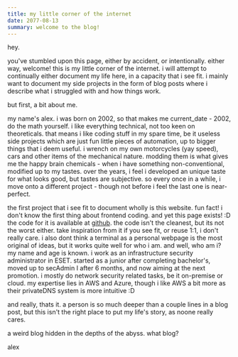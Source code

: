 ```yaml
---
title: my little corner of the internet
date: 2077-08-13
summary: welcome to the blog!
---
```


hey.

you've stumbled upon this page, either by accident, or intentionally. either way, welcome! this is my little corner of the internet. i will attempt to continually either document my life here, in a capacity that i see fit. i mainly want to document my side projects in the form of blog posts where i describe what i struggled with and how things work. 

but first, a bit about me. 

my name's alex. i was born on 2002, so that makes me current_date - 2002, do the math yourself. i like everything technical, not too keen on theoreticals. that means i like coding stuff in my spare time, be it useless side projects which are just fun little pieces of automation, up to bigger things that i deem useful. i wrench on my own motorcycles (yay speed), cars and other items of the mechanical nature. modding them is what gives me the happy brain chemicals - when i have something non-conventional, modified up to my tastes. over the years, i feel i developed an unique taste for what looks good, but tastes are subjective. so every once in a while, i move onto a different project - though not before i feel the last one is near-perfect.

the first project that i see fit to document wholly is this website. fun fact! i don't know the first thing about frontend coding. and yet this page exists! :D the code for it is available at [github](https://github.com/xdsai/persephone). the code isn't the cleanest, but its not the worst either. take inspiration from it if you see fit, or reuse 1:1, i don't really care. i also dont think a terminal as a personal webpage is the most original of ideas, but it works quite well for who i am. and well, who am i? my name and age is known. i work as an infrastructure security administrator in ESET. started as a junior after completing bachelor's, moved up to secAdmin I after 6 months, and now aiming at the next promotion. i mostly do network security related tasks, be it on-premise or cloud. my expertise lies in AWS and Azure, though i like AWS a bit more as their privateDNS system is more intuitive :D 

and really, thats it. a person is so much deeper than a couple lines in a blog post, but this isn't the right place to put my life's story, as noone really cares. 

a weird blog hidden in the depths of the abyss. 
what blog?

alex